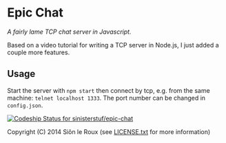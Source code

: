 Epic Chat
=========

*A fairly lame TCP chat server in Javascript.*

Based on a video tutorial for writing a TCP server in Node.js, I just added a couple more features.

Usage
-----

Start the server with `npm start` then connect by tcp, e.g. from the same machine: `telnet localhost 1333`.
The port number can be changed in `config.json`.

[ ![Codeship Status for sinisterstuf/epic-chat](http://img.shields.io/codeship/2b900cb0-28a5-0132-b6c8-6a7ec23c94b7.svg)](https://www.codeship.io/projects/37966)

Copyright (C) 2014 Siôn le Roux (see [LICENSE.txt](LICENSE.txt) for more information)
